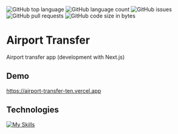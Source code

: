 ![GitHub top language](https://img.shields.io/github/languages/top/boruei-chen/airport-transfer)
![GitHub language count](https://img.shields.io/github/languages/count/boruei-chen/airport-transfer)
![GitHub issues](https://img.shields.io/github/issues/boruei-chen/airport-transfer)
![GitHub pull requests](https://img.shields.io/github/issues-pr/boruei-chen/airport-transfer)
![GitHub code size in bytes](https://img.shields.io/github/languages/code-size/boruei-chen/airport-transfer)

# Airport Transfer

Airport transfer app (development with Next.js)

## Demo
https://airport-transfer-ten.vercel.app

## Technologies
[![My Skills](https://skillicons.dev/icons?i=nextjs,typescript)](https://skillicons.dev)
